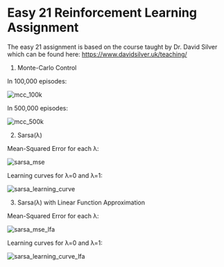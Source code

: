 # Easy 21 Reinforcement Learning Assignment 
The easy 21 assignment is based on the course taught by Dr. David Silver which can be found here: https://www.davidsilver.uk/teaching/

1) Monte-Carlo Control  

In 100,000 episodes:

![mcc_100k](https://user-images.githubusercontent.com/46094772/113767200-6243f080-96ec-11eb-8c1d-8899777e6198.png)

In 500,000 episodes:

![mcc_500k](https://user-images.githubusercontent.com/46094772/113767397-a20ad800-96ec-11eb-8930-15a2b0915bd8.png)

2) Sarsa(λ)

Mean-Squared Error for each λ:

![sarsa_mse](https://user-images.githubusercontent.com/46094772/113767941-42f99300-96ed-11eb-9382-63ce9ab83533.png)

Learning curves for λ=0 and λ=1:

![sarsa_learning_curve](https://user-images.githubusercontent.com/46094772/113767952-45f48380-96ed-11eb-9549-673ca6893b67.png)

3) Sarsa(λ) with Linear Function Approximation

Mean-Squared Error for each λ:

![sarsa_mse_lfa](https://user-images.githubusercontent.com/46094772/113767960-47be4700-96ed-11eb-8bb5-05aa2a5175f9.png)

Learning curves for λ=0 and λ=1:

![sarsa_learning_curve_lfa](https://user-images.githubusercontent.com/46094772/113767975-4a20a100-96ed-11eb-99cd-937ff9edb1f9.png)
